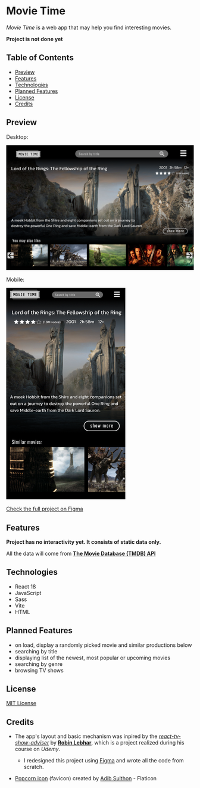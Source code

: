 # Movie Time

_Movie Time_ is a web app that may help you find interesting movies.

**Project is not done yet**

## Table of Contents

- [Preview](#features)
- [Features](#features)
- [Technologies](#technologies)
- [Planned Features](#planned-features)
- [License](#license)
- [Credits](#credits)

## Preview

Desktop:

![desktop version preview](./project-preview/Desktop-1.png)

Mobile:

![mobile version preview](./project-preview/Mobile-1.png)

[Check the full project on Figma](https://www.figma.com/file/K0jRHRRglZOLEFHS8w4QII/MovieTime?type=design&node-id=0%3A1&t=NXPpmJEwWlOnn0fa-1)

## Features

**Project has no interactivity yet. It consists of static data only.**

All the data will come from [**The Movie Database (TMDB) API**](https://developer.themoviedb.org/docs)

## Technologies

- React 18
- JavaScript
- Sass
- Vite
- HTML

## Planned Features

- on load, display a randomly picked movie and similar productions below
- searching by title
- displaying list of the newest, most popular or upcoming movies
- searching by genre
- browsing TV shows

## License

[MIT License](/LICENSE)

## Credits

- The app's layout and basic mechanism was inpired by the [_react-tv-show-adviser_](https://github.com/codiku/react-tv-show-adviser) by [**Robin Lebhar**](https://github.com/codiku), which is a project realized during his course on _Udemy_.

  - I redesigned this project using [Figma](https://www.figma.com/file/K0jRHRRglZOLEFHS8w4QII/MovieTime?type=design&node-id=0%3A1&t=NXPpmJEwWlOnn0fa-1) and wrote all the code from scratch.

- [Popcorn icon](https://www.flaticon.com/free-icons/popcorn) (favicon) created by [Adib Sulthon](https://www.flaticon.com/authors/adib-sulthon) - Flaticon</a>

